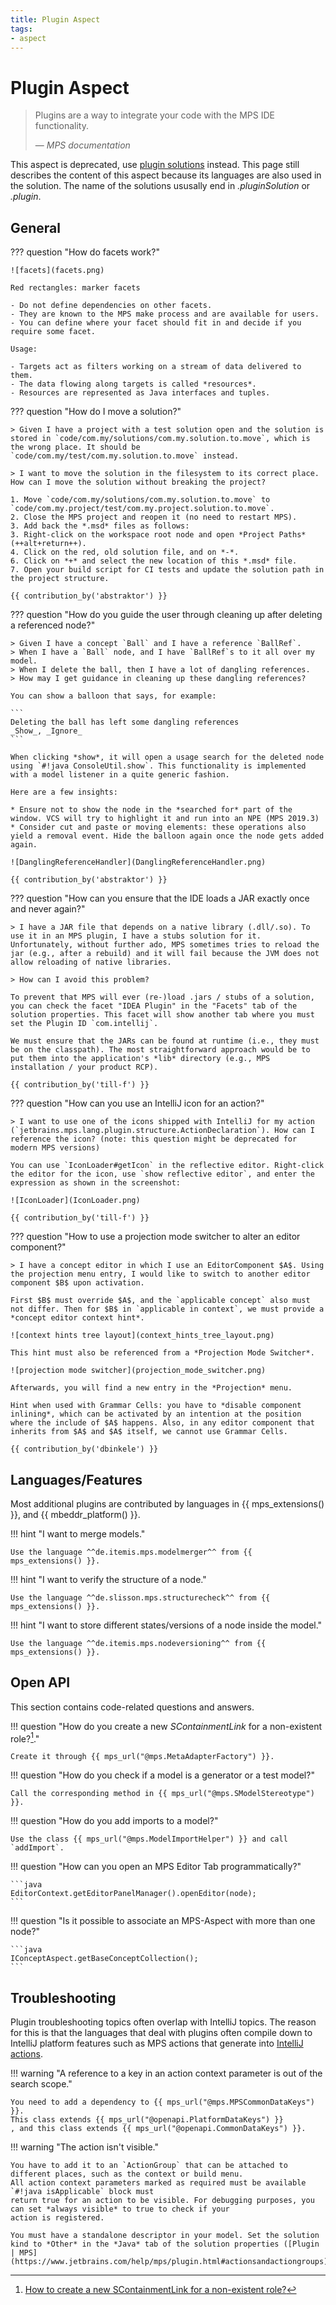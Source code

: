 ```yaml
---
title: Plugin Aspect
tags:
- aspect
---
```


# Plugin Aspect

> Plugins are a way to integrate your code with the MPS IDE functionality.
>
> — <cite>MPS documentation</cite>

This aspect is deprecated, use [plugin solutions](https://www.jetbrains.com/help/mps/plugin.html) instead. This page still
describes the content of this aspect because its languages are also used in the solution. The name of the solutions
ususally end in *.pluginSolution* or *.plugin*.

## General


??? question "How do facets work?"

    ![facets](facets.png)

    Red rectangles: marker facets
    
    - Do not define dependencies on other facets.
    - They are known to the MPS make process and are available for users.
    - You can define where your facet should fit in and decide if you require some facet.

    Usage:

    - Targets act as filters working on a stream of data delivered to them.
    - The data flowing along targets is called *resources*.
    - Resources are represented as Java interfaces and tuples.

??? question "How do I move a solution?"

    > Given I have a project with a test solution open and the solution is stored in `code/com.my/solutions/com.my.solution.to.move`, which is the wrong place. It should be `code/com.my/test/com.my.solution.to.move` instead.

    > I want to move the solution in the filesystem to its correct place. How can I move the solution without breaking the project?

    1. Move `code/com.my/solutions/com.my.solution.to.move` to `code/com.my.project/test/com.my.project.solution.to.move`.
    2. Close the MPS project and reopen it (no need to restart MPS).
    3. Add back the *.msd* files as follows:
    3. Right-click on the workspace root node and open *Project Paths* (++alt+return++).
    4. Click on the red, old solution file, and on *-*.
    6. Click on *+* and select the new location of this *.msd* file.
    7. Open your build script for CI tests and update the solution path in the project structure.

    {{ contribution_by('abstraktor') }}

??? question "How do you guide the user through cleaning up after deleting a referenced node?"

    > Given I have a concept `Ball` and I have a reference `BallRef`.
    > When I have a `Ball` node, and I have `BallRef`s to it all over my model.
    > When I delete the ball, then I have a lot of dangling references.
    > How may I get guidance in cleaning up these dangling references?

    You can show a balloon that says, for example:

    ```
    Deleting the ball has left some dangling references
    _Show_, _Ignore_
    ```

    When clicking *show*, it will open a usage search for the deleted node using `#!java ConsoleUtil.show`. This functionality is implemented with a model listener in a quite generic fashion.

    Here are a few insights:

    * Ensure not to show the node in the *searched for* part of the window. VCS will try to highlight it and run into an NPE (MPS 2019.3)
    * Consider cut and paste or moving elements: these operations also yield a removal event. Hide the balloon again once the node gets added again.

    ![DanglingReferenceHandler](DanglingReferenceHandler.png)

    {{ contribution_by('abstraktor') }}

??? question "How can you ensure that the IDE loads a JAR exactly once and never again?"

    > I have a JAR file that depends on a native library (.dll/.so). To use it in an MPS plugin, I have a stubs solution for it. Unfortunately, without further ado, MPS sometimes tries to reload the jar (e.g., after a rebuild) and it will fail because the JVM does not allow reloading of native libraries.
    
    > How can I avoid this problem?

    To prevent that MPS will ever (re-)load .jars / stubs of a solution, you can check the facet "IDEA Plugin" in the "Facets" tab of the solution properties. This facet will show another tab where you must set the Plugin ID `com.intellij`.

    We must ensure that the JARs can be found at runtime (i.e., they must be on the classpath). The most straightforward approach would be to put them into the application's *lib* directory (e.g., MPS installation / your product RCP).

    {{ contribution_by('till-f') }}

??? question "How can you use an IntelliJ icon for an action?"

    > I want to use one of the icons shipped with IntelliJ for my action (`jetbrains.mps.lang.plugin.structure.ActionDeclaration`). How can I reference the icon? (note: this question might be deprecated for modern MPS versions)

    You can use `IconLoader#getIcon` in the reflective editor. Right-click the editor for the icon, use `show reflective editor`, and enter the expression as shown in the screenshot:

    ![IconLoader](IconLoader.png)

    {{ contribution_by('till-f') }}

??? question "How to use a projection mode switcher to alter an editor component?"

    > I have a concept editor in which I use an EditorComponent $A$. Using the projection menu entry, I would like to switch to another editor component $B$ upon activation.

    First $B$ must override $A$, and the `applicable concept` also must not differ. Then for $B$ in `applicable in context`, we must provide a *concept editor context hint*.

    ![context hints tree layout](context_hints_tree_layout.png)

    This hint must also be referenced from a *Projection Mode Switcher*.

    ![projection mode switcher](projection_mode_switcher.png)
    
    Afterwards, you will find a new entry in the *Projection* menu.
    
    Hint when used with Grammar Cells: you have to *disable component inlining*, which can be activated by an intention at the position where the include of $A$ happens. Also, in any editor component that inherits from $A$ and $A$ itself, we cannot use Grammar Cells.

    {{ contribution_by('dbinkele') }}

## Languages/Features

Most additional plugins are contributed by languages in {{ mps_extensions() }}, and {{ mbeddr_platform() }}.

!!! hint "I want to merge models."

    Use the language ^^de.itemis.mps.modelmerger^^ from {{ mps_extensions() }}.

!!! hint "I want to verify the structure of a node."

    Use the language ^^de.slisson.mps.structurecheck^^ from {{ mps_extensions() }}.

!!! hint "I want to store different states/versions of a node inside the model."

    Use the language ^^de.itemis.mps.nodeversioning^^ from {{ mps_extensions() }}.

## Open API

This section contains code-related questions and answers.

!!! question "How do you create a new *SContainmentLink* for a non-existent role?[^1]."

    Create it through {{ mps_url("@mps.MetaAdapterFactory") }}.

!!! question "How do you check if a model is a generator or a test model?"

    Call the corresponding method in {{ mps_url("@mps.SModelStereotype") }}.

!!! question "How do you add imports to a model?"

    Use the class {{ mps_url("@mps.ModelImportHelper") }} and call `addImport`.

!!! question "How can you open an MPS Editor Tab programmatically?"

    ```java
    EditorContext.getEditorPanelManager().openEditor(node);
    ```

!!! question "Is it possible to associate an MPS-Aspect with more than one node?"

    ```java
    IConceptAspect.getBaseConceptCollection();
    ```

## Troubleshooting

Plugin troubleshooting topics often overlap with IntelliJ topics. The reason for this is that the languages that deal with
plugins often compile down to IntelliJ platform features such as MPS actions that generate into [IntelliJ actions](https://plugins.jetbrains.com/docs/intellij/basic-action-system.html).

!!! warning "A reference to a key in an action context parameter is out of the search scope."

    You need to add a dependency to {{ mps_url("@mps.MPSCommonDataKeys") }}.
    This class extends {{ mps_url("@openapi.PlatformDataKeys") }}
    , and this class extends {{ mps_url("@openapi.CommonDataKeys") }}.

!!! warning "The action isn't visible."

    You have to add it to an `ActionGroup` that can be attached to different places, such as the context or build menu.
    All action context parameters marked as required must be available `#!java isApplicable` block must
    return true for an action to be visible. For debugging purposes, you can set *always visible* to true to check if your
    action is registered. 

    You must have a standalone descriptor in your model. Set the solution kind to *Other* in the *Java* tab of the solution properties ([Plugin | MPS](https://www.jetbrains.com/help/mps/plugin.html#actionsandactiongroups)).

[^1]:[How to create a new SContainmentLink for a non-existent role?](https://mps-support.jetbrains.com/hc/en-us/community/posts/360009473300-How-to-create-new-SContainmentLink-for-non-existent-role-)